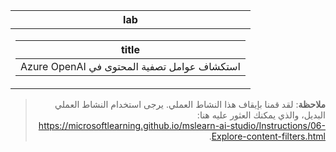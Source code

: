 <div class="Box-sc-g0xbh4-0 eoaCFS js-snippet-clipboard-copy-unpositioned undefined" data-hpc="true"><article class="markdown-body entry-content container-lg" itemprop="text"><markdown-accessiblity-table data-catalyst=""><table>
  <thead>
  <tr>
  <th>lab</th>
  </tr>
  </thead>
  <tbody>
  <tr>
  <td><div dir="rtl"><table>
  <thead>
  <tr>
  <th>title</th>
  </tr>
  </thead>
  <tbody>
  <tr>
  <td><div dir="rtl">استكشاف عوامل تصفية المحتوى في Azure OpenAI</div></td>
  </tr>
  </tbody>
</table>
</div></td>
  </tr>
  </tbody>
</table></markdown-accessiblity-table>

<blockquote>
<p dir="rtl"><strong>ملاحظة</strong>: لقد قمنا بإيقاف هذا النشاط العملي. يرجى استخدام النشاط العملي البديل، والذي يمكنك العثور عليه هنا: <a href="https://microsoftlearning.github.io/mslearn-ai-studio/Instructions/06-Explore-content-filters.html" rel="nofollow">https://microsoftlearning.github.io/mslearn-ai-studio/Instructions/06-Explore-content-filters.html</a>.</p>
</blockquote>
</article></div>
